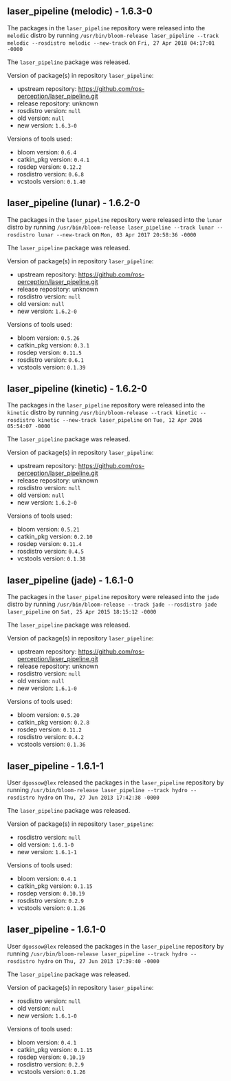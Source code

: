 ## laser_pipeline (melodic) - 1.6.3-0

The packages in the `laser_pipeline` repository were released into the `melodic` distro by running `/usr/bin/bloom-release laser_pipeline --track melodic --rosdistro melodic --new-track` on `Fri, 27 Apr 2018 04:17:01 -0000`

The `laser_pipeline` package was released.

Version of package(s) in repository `laser_pipeline`:

- upstream repository: https://github.com/ros-perception/laser_pipeline.git
- release repository: unknown
- rosdistro version: `null`
- old version: `null`
- new version: `1.6.3-0`

Versions of tools used:

- bloom version: `0.6.4`
- catkin_pkg version: `0.4.1`
- rosdep version: `0.12.2`
- rosdistro version: `0.6.8`
- vcstools version: `0.1.40`


## laser_pipeline (lunar) - 1.6.2-0

The packages in the `laser_pipeline` repository were released into the `lunar` distro by running `/usr/bin/bloom-release laser_pipeline --track lunar --rosdistro lunar --new-track` on `Mon, 03 Apr 2017 20:58:36 -0000`

The `laser_pipeline` package was released.

Version of package(s) in repository `laser_pipeline`:

- upstream repository: https://github.com/ros-perception/laser_pipeline.git
- release repository: unknown
- rosdistro version: `null`
- old version: `null`
- new version: `1.6.2-0`

Versions of tools used:

- bloom version: `0.5.26`
- catkin_pkg version: `0.3.1`
- rosdep version: `0.11.5`
- rosdistro version: `0.6.1`
- vcstools version: `0.1.39`


## laser_pipeline (kinetic) - 1.6.2-0

The packages in the `laser_pipeline` repository were released into the `kinetic` distro by running `/usr/bin/bloom-release --track kinetic --rosdistro kinetic --new-track laser_pipeline` on `Tue, 12 Apr 2016 05:54:07 -0000`

The `laser_pipeline` package was released.

Version of package(s) in repository `laser_pipeline`:

- upstream repository: https://github.com/ros-perception/laser_pipeline.git
- release repository: unknown
- rosdistro version: `null`
- old version: `null`
- new version: `1.6.2-0`

Versions of tools used:

- bloom version: `0.5.21`
- catkin_pkg version: `0.2.10`
- rosdep version: `0.11.4`
- rosdistro version: `0.4.5`
- vcstools version: `0.1.38`


## laser_pipeline (jade) - 1.6.1-0

The packages in the `laser_pipeline` repository were released into the `jade` distro by running `/usr/bin/bloom-release --track jade --rosdistro jade laser_pipeline` on `Sat, 25 Apr 2015 18:15:12 -0000`

The `laser_pipeline` package was released.

Version of package(s) in repository `laser_pipeline`:
- upstream repository: https://github.com/ros-perception/laser_pipeline.git
- release repository: unknown
- rosdistro version: `null`
- old version: `null`
- new version: `1.6.1-0`

Versions of tools used:
- bloom version: `0.5.20`
- catkin_pkg version: `0.2.8`
- rosdep version: `0.11.2`
- rosdistro version: `0.4.2`
- vcstools version: `0.1.36`


## laser_pipeline - 1.6.1-1

User `dgossow@lex` released the packages in the `laser_pipeline` repository by running `/usr/bin/bloom-release laser_pipeline --track hydro --rosdistro hydro` on `Thu, 27 Jun 2013 17:42:38 -0000`

The `laser_pipeline` package was released.

Version of package(s) in repository `laser_pipeline`:
- rosdistro version: `null`
- old version: `1.6.1-0`
- new version: `1.6.1-1`

Versions of tools used:
- bloom version: `0.4.1`
- catkin_pkg version: `0.1.15`
- rosdep version: `0.10.19`
- rosdistro version: `0.2.9`
- vcstools version: `0.1.26`


## laser_pipeline - 1.6.1-0

User `dgossow@lex` released the packages in the `laser_pipeline` repository by running `/usr/bin/bloom-release laser_pipeline --track hydro --rosdistro hydro` on `Thu, 27 Jun 2013 17:39:40 -0000`

The `laser_pipeline` package was released.

Version of package(s) in repository `laser_pipeline`:
- rosdistro version: `null`
- old version: `null`
- new version: `1.6.1-0`

Versions of tools used:
- bloom version: `0.4.1`
- catkin_pkg version: `0.1.15`
- rosdep version: `0.10.19`
- rosdistro version: `0.2.9`
- vcstools version: `0.1.26`


